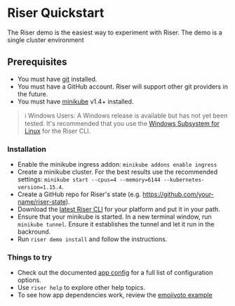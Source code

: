 # Riser Quickstart

The Riser demo is the easiest way to experiment with Riser. The demo is a single cluster environment

## Prerequisites

- You must have [git](https://git-scm.com/downloads) installed.
- You must have a GitHub account. Riser will support other git providers in the future.
- You must have [minikube](https://github.com/kubernetes/minikube) v1.4+ installed.

> :information_source: Windows Users: A Windows release is available but has not yet been tested. It's recommended that you use the [Windows Subsystem for Linux](https://docs.microsoft.com/en-us/windows/wsl/faq) for the Riser CLI.

### Installation

- Enable the minikube ingress addon: `minikube addons enable ingress`
- Create a minikube cluster. For the best results use the recommended settings: `minikube start --cpus=4 --memory=6144 --kubernetes-version=1.15.4`.
- Create a GitHub repo for Riser's state (e.g. https://github.com/your-name/riser-state).
- Download the [latest Riser CLI](https://github.com/riser-platform/riser/releases/) for your platform and put it in your path.
- Ensure that your minikube is started. In a new terminal window, run `minikube tunnel`. Ensure it establishes the tunnel and let it run in the backround.
- Run `riser demo install` and follow the instructions.

### Things to try

- Check out the documented [app config](examples/app.yaml) for a full list of configuration options.
- Use `riser help` to explore other help topics.
- To see how app dependencies work, review the [emojivoto example](examples/emojivoto)



